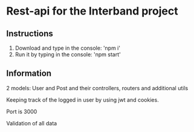 # Rest-api for the Interband project

## Instructions

1. Download and type in the console: 'npm i'
2. Run it by typing in the console: 'npm start'

## Information

2 models: User and Post and their controllers, routers and additional utils

Keeping track of the logged in user by using jwt and cookies.

Port is 3000

Validation of all data
